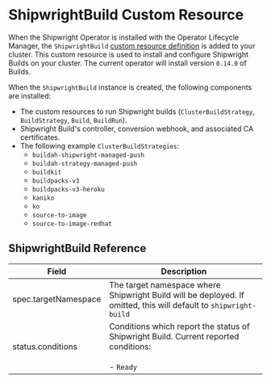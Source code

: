# ShipwrightBuild Custom Resource

When the Shipwright Operator is installed with the Operator Lifecycle Manager, the
`ShipwrightBuild` [custom resource definition](https://kubernetes.io/docs/concepts/extend-kubernetes/api-extension/custom-resources/) is added to your cluster.
This custom resource is used to install and configure Shipwright Builds on your cluster.
The current operator will install version `0.14.0` of Builds.

When the `ShipwrightBuild` instance is created, the following components are installed:

- The custom resources to run Shipwright builds (`ClusterBuildStrategy`, `BuildStrategy`, `Build`,
  `BuildRun`).
- Shipwright Build's controller, conversion webhook, and associated CA certificates.
- The following example `ClusterBuildStrategies`:
  - `buildah-shipwright-managed-push`
  - `buildah-strategy-managed-push`
  - `buildkit`
  - `buildpacks-v3`
  - `buildpacks-v3-heroku`
  - `kaniko`
  - `ko`
  - `source-to-image`
  - `source-to-image-redhat`


## ShipwrightBuild Reference

| Field | Description |
| ----- | ----------- |
| spec.targetNamespace | The target namespace where Shipwright Build will be deployed. If omitted, this will default to `shipwright-build` |
| status.conditions | Conditions which report the status of Shipwright Build. Current reported conditions:<br><br>- `Ready` |
